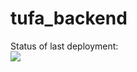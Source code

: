 # tufa_backend
Status of last deployment: <br/>
<img src="https://github.com/kuqmua/tufa_backend/workflows/CI/badge.svg?branch=master"><br/>
